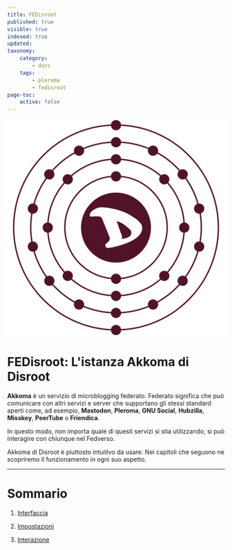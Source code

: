```yaml
---
title: FEDisroot
published: true
visible: true
indexed: true
updated:
taxonomy:
    category:
        - docs
    tags:
        - pleroma
        - fedisroot
page-toc:
    active: false
---
```


![](en/fedisroot.png)

# FEDisroot: L'istanza Akkoma di Disroot

**Akkoma** è un servizio di microblogging federato. Federato significa che può comunicare con altri servizi e server che supportano gli stessi standard aperti come, ad esempio, **Mastodon**, **Pleroma**, **GNU Social**, **Hubzilla**, **Misskey**, **PeerTube** o **Friendica**.

In questo modo, non importa quale di questi servizi si stia utilizzando, si può interagire con chiunque nel Fedverso.

Akkoma di Disroot è piuttosto intuitivo da usare. Nei capitoli che seguono ne scopriremo il funzionamento in ogni suo aspetto.

---

# Sommario
1. [Interfaccia](interface)

2. [Impostazioni](settings)

3. [Interazione](interacting)
